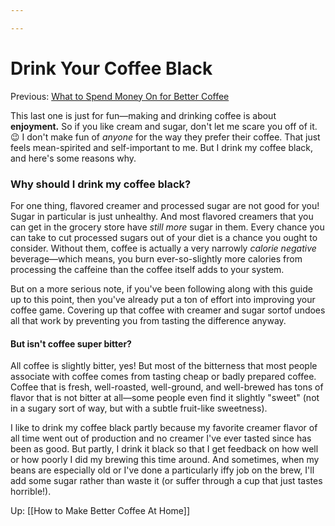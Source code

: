 ```yaml
---

---
```


# Drink Your Coffee Black

Previous: [What to Spend Money On for Better
Coffee](https://calebsnotes.brick.do/what-to-spend-money-on-for-better-coffee-KmnEZ0pzDEjA)

This last one is just for fun—making and drinking coffee is about
**enjoyment.** So if you like cream and sugar, don't let me scare you
off of it. 😉 I don't make fun of *anyone* for the way they prefer their
coffee. That just feels mean-spirited and self-important to me. But I
drink my coffee black, and here's some reasons why.

### **Why should I drink my coffee black?**

For one thing, flavored creamer and processed sugar are not good for
you! Sugar in particular is just unhealthy. And most flavored creamers
that you can get in the grocery store have *still more* sugar in them.
Every chance you can take to cut processed sugars out of your diet is a
chance you ought to consider. Without them, coffee is actually a very
narrowly *calorie negative* beverage—which means, you burn
ever-so-slightly more calories from processing the caffeine than the
coffee itself adds to your system.

But on a more serious note, if you've been following along with this
guide up to this point, then you've already put a ton of effort into
improving your coffee game. Covering up that coffee with creamer and
sugar sortof undoes all that work by preventing you from tasting the
difference anyway.

#### **But isn't coffee super bitter?**

All coffee is slightly bitter, yes! But most of the bitterness that most
people associate with coffee comes from tasting cheap or badly prepared
coffee. Coffee that is fresh, well-roasted, well-ground, and well-brewed
has tons of flavor that is not bitter at all—some people even find it
slightly "sweet" (not in a sugary sort of way, but with a subtle
fruit-like sweetness).

I like to drink my coffee black partly because my favorite creamer
flavor of all time went out of production and no creamer I've ever
tasted since has been as good. But partly, I drink it black so that I
get feedback on how well or how poorly I did my brewing this time
around. And sometimes, when my beans are especially old or I've done a
particularly iffy job on the brew, I'll add some sugar rather than waste
it (or suffer through a cup that just tastes horrible!).

Up: [[How to Make Better Coffee At Home]]
